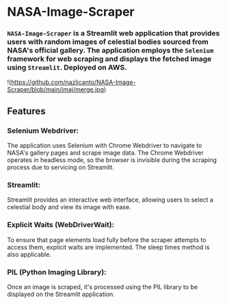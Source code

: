 # NASA-Image-Scraper
### `NASA-Image-Scraper` is a Streamlit web application that provides users with random images of celestial bodies sourced from NASA's official gallery. The application employs the `Selenium` framework for web scraping and displays the fetched image using `Streamlit`. Deployed on AWS.

!(https://github.com/nazlicanto/NASA-Image-Scraper/blob/main/imaj/merge.jpg)


## Features

### Selenium Webdriver: 
The application uses Selenium with Chrome Webdriver to navigate to NASA's gallery pages and scrape image data. The Chrome Webdriver operates in headless mode, so the browser is invisible during the scraping process due to servicing on Streamlit. 

### Streamlit: 
Streamlit provides an interactive web interface, allowing users to select a celestial body and view its image with ease.

### Explicit Waits (WebDriverWait): 
To ensure that page elements load fully before the scraper attempts to access them, explicit waits are implemented. The sleep times method is also applicable.


### PIL (Python Imaging Library): 
Once an image is scraped, it's processed using the PIL library to be displayed on the Streamlit application.